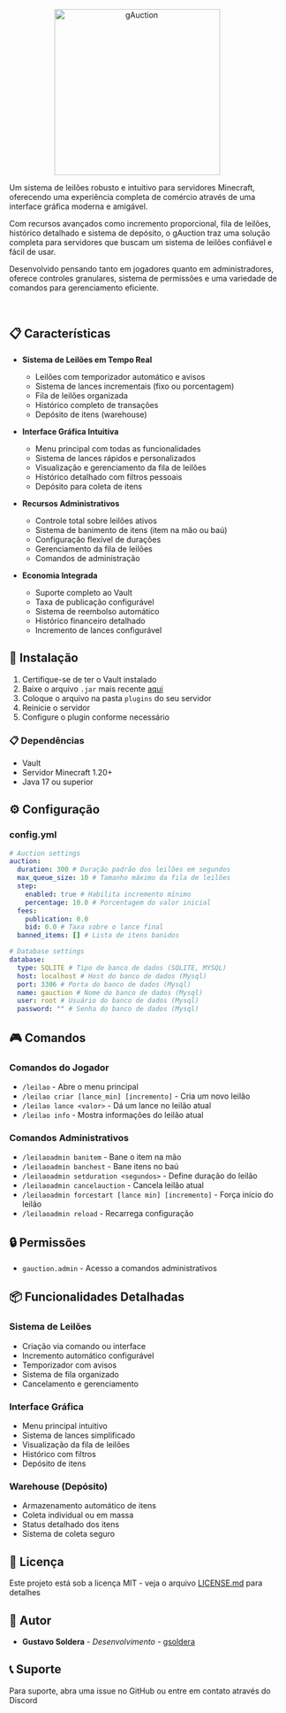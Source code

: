 <div align="center">
    <img src="./gauction.gif" alt="gAuction" width="300" height="300" style="margin-right: 40px;">
    <br clear="left"/>
    <div style="text-align: left; max-width: 600px;">
        <p>
            Um sistema de leilões robusto e intuitivo para servidores Minecraft, oferecendo uma experiência completa de comércio através de uma interface gráfica moderna e amigável.
        </p>
        <p>
            Com recursos avançados como incremento proporcional, fila de leilões, histórico detalhado e sistema de depósito, o gAuction traz uma solução completa para servidores que buscam um sistema de leilões confiável e fácil de usar.
        </p>
        <p>
            Desenvolvido pensando tanto em jogadores quanto em administradores, oferece controles granulares, sistema de permissões e uma variedade de comandos para gerenciamento eficiente.
        </p>
    </div>
</div>

<br clear="left"/>

## 📋 Características

- **Sistema de Leilões em Tempo Real**
  - Leilões com temporizador automático e avisos
  - Sistema de lances incrementais (fixo ou porcentagem)
  - Fila de leilões organizada
  - Histórico completo de transações
  - Depósito de itens (warehouse)

- **Interface Gráfica Intuitiva**
  - Menu principal com todas as funcionalidades
  - Sistema de lances rápidos e personalizados
  - Visualização e gerenciamento da fila de leilões
  - Histórico detalhado com filtros pessoais
  - Depósito para coleta de itens

- **Recursos Administrativos**
  - Controle total sobre leilões ativos
  - Sistema de banimento de itens (item na mão ou baú)
  - Configuração flexível de durações
  - Gerenciamento da fila de leilões
  - Comandos de administração

- **Economia Integrada**
  - Suporte completo ao Vault
  - Taxa de publicação configurável
  - Sistema de reembolso automático
  - Histórico financeiro detalhado
  - Incremento de lances configurável

## 🚀 Instalação

1. Certifique-se de ter o Vault instalado
2. Baixe o arquivo `.jar` mais recente [aqui](https://github.com/g-soldera/gAuction/releases)
3. Coloque o arquivo na pasta `plugins` do seu servidor
4. Reinicie o servidor
5. Configure o plugin conforme necessário

### 📋 Dependências

- Vault
- Servidor Minecraft 1.20+
- Java 17 ou superior

## ⚙️ Configuração

### config.yml

```yaml
# Auction settings
auction:
  duration: 300 # Duração padrão dos leilões em segundos
  max_queue_size: 10 # Tamanho máximo da fila de leilões
  step:
    enabled: true # Habilita incremento mínimo
    percentage: 10.0 # Porcentagem do valor inicial
  fees:
    publication: 0.0
    bid: 0.0 # Taxa sobre o lance final
  banned_items: [] # Lista de itens banidos

# Database settings
database:
  type: SQLITE # Tipo de banco de dados (SQLITE, MYSQL)
  host: localhost # Host do banco de dados (Mysql)
  port: 3306 # Porta do banco de dados (Mysql)
  name: gauction # Nome do banco de dados (Mysql)
  user: root # Usuário do banco de dados (Mysql)
  password: "" # Senha do banco de dados (Mysql)
```

## 🎮 Comandos

### Comandos do Jogador
- `/leilao` - Abre o menu principal
- `/leilao criar [lance_min] [incremento]` - Cria um novo leilão
- `/leilao lance <valor>` - Dá um lance no leilão atual
- `/leilao info` - Mostra informações do leilão atual

### Comandos Administrativos
- `/leilaoadmin banitem` - Bane o item na mão
- `/leilaoadmin banchest` - Bane itens no baú
- `/leilaoadmin setduration <segundos>` - Define duração do leilão
- `/leilaoadmin cancelauction` - Cancela leilão atual
- `/leilaoadmin forcestart [lance min] [incremento]` - Força início do leilão
- `/leilaoadmin reload` - Recarrega configuração

## 🔒 Permissões

- `gauction.admin` - Acesso a comandos administrativos

## 📦 Funcionalidades Detalhadas

### Sistema de Leilões
- Criação via comando ou interface
- Incremento automático configurável
- Temporizador com avisos
- Sistema de fila organizado
- Cancelamento e gerenciamento

### Interface Gráfica
- Menu principal intuitivo
- Sistema de lances simplificado
- Visualização da fila de leilões
- Histórico com filtros
- Depósito de itens

### Warehouse (Depósito)
- Armazenamento automático de itens
- Coleta individual ou em massa
- Status detalhado dos itens
- Sistema de coleta seguro

## 📝 Licença

Este projeto está sob a licença MIT - veja o arquivo [LICENSE.md](LICENSE.md) para detalhes

## 👥 Autor

- **Gustavo Soldera** - *Desenvolvimento* - [gsoldera](https://github.com/g-soldera)

## 📞 Suporte

Para suporte, abra uma issue no GitHub ou entre em contato através do Discord